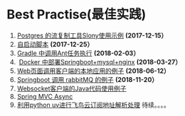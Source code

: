 # Best Practise(最佳实践)



1. <u>[Postgres 的流复制工具Slony使用示例](https://github.com/frankies/interest/tree/pg_slony)</u>  **(2017-12-15）**
2. <u>[自启动脚本](https://github.com/frankies/interest/tree/shell_service_install_service)</u>  **(2017-12-25）**
3. <u>[Gradle 中调用Ant任务执行](https://github.com/frankies/interest/tree/pg_slony)</u>  **(2018-02-03）**
4. ​ <u>[Docker 中部署Springboot+mysql+nginx](https://github.com/frankies/interest/tree/docker-springboot-nginx-mysql)</u>  **(2018-03-27）**
5. <u>[Web页面调用客户端的本地应用的例子](https://github.com/frankies/interest/tree/page-inovke-local-app)</u>  **(2018-06-12）**
6. <u>[Springboot 调用 rabbitMQ 的例子](https://github.com/frankies/interest/tree/spring-rabitmq-demo)</u>  **(2018-11-20）**
7. <u>[Websocket客户端的Java代码使用例子](https://github.com/frankies/interest/tree/websocket-client-java-backend)</u> 
8. <u>[Spring MVC Async](https://github.com/frankies/interest/tree/spring-mvc-async)</u> 
9. <u>[利用python uv进行飞鸟云订阅地址解析处理](https://github.com/frankies/interest/tree/python-uv)</u> 
 待续。。。。
